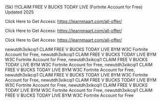 (Sk) !!!CLAIM FREE V BUCKS TODAY LIVE (Fortnite Account for Free) Updated 2025

Click Here to Get Access: https://learnmaart.com/all-offer/

Click Here to Get Access: https://learnmaart.com/all-offer/

Click Here to Get Access: https://learnmaart.com/all-offer/

 newutdh3xikcqi1 CLAIM FREE V BUCKS TODAY LIVE BYM W3C Fortnite Account for Free, newutdh3xikcqi1 CLAIM FREE V BUCKS TODAY LIVE BYM W3C Fortnite Account for Free, newutdh3xikcqi1 CLAIM FREE V BUCKS TODAY LIVE BYM W3C Fortnite Account for Free, newutdh3xikcqi1 CLAIM FREE V BUCKS TODAY LIVE BYM W3C Fortnite Account for Free, newutdh3xikcqi1 CLAIM FREE V BUCKS TODAY LIVE BYM W3C Fortnite Account for Free, newutdh3xikcqi1 CLAIM FREE V BUCKS TODAY LIVE BYM W3C Fortnite Account for Free, newutdh3xikcqi1 CLAIM FREE V BUCKS TODAY LIVE BYM W3C Fortnite Account for Free, newutdh3xikcqi1 CLAIM FREE V BUCKS TODAY LIVE BYM W3C Fortnite Account for Free
